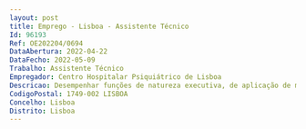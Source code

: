 ```yaml
--- 
layout: post
title: Emprego - Lisboa - Assistente Técnico
Id: 96193
Ref: OE202204/0694
DataAbertura: 2022-04-22
DataFecho: 2022-05-09
Trabalho: Assistente Técnico
Empregador: Centro Hospitalar Psiquiátrico de Lisboa
Descricao: Desempenhar funções de natureza executiva, de aplicação de métodos e processos, com base em diretivas bem definidas e instruções gerais, de grau médio de complexidade, nomeadamente a) Cabimentação de todos os processos de aquisição enviados pelas Áreas de Compras e Logística e Gestão de Recursos Humanos b) Classificação de todos os pedidos do Serviço de Aprovisionamento relativamente à abertura de procedimentos para aquisição de imobilizado e fornecimentos e serviços externos de acordo com o Sistema de Normalização Contabilística para Administrações Públicas   SNC AP c) Contabilização dos originais de faturas de fornecedores na aplicação informática de contabilidade, devidamente conferidas d) Contabilização das despesas devidamente imputadas por Centro de Custo e) Elaboração do processamento das transferências para os fornecedores f) Atualização das certidões por parte dos fornecedores, referentes à situação contributiva com a segurança social g) Pagamentos relacionados com vencimentos e respetivos descontos h) Circularização aos fornecedores, duas vezes ao ano i) Conferência de contas correntes de fornecedores j) Proceder ao arquivo de todos os documentos pagos, em pastas devidamente organizadas, tendo em vista a organização da Conta de Gerência k) Atendimento de fornecedores (pessoal e telefónico).
CodigoPostal: 1749-002 LISBOA
Concelho: Lisboa
Distrito: Lisboa
--- 
```

